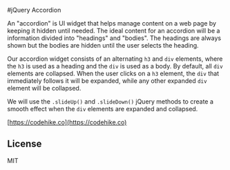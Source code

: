 #jQuery Accordion

An "accordion" is UI widget that helps manage content on a web page by keeping it hidden until needed. The ideal content for an accordion will be a information divided into "headings" and "bodies". The headings are always shown but the bodies are hidden until the user selects the heading. 

Our accordion widget consists of an alternating `h3` and `div` elements, where the `h3` is used as a heading and the `div` is used as a body. By default, all `div` elements are collapsed. When the user clicks on a `h3` element, the `div` that immediately follows it will be expanded, while any other expanded `div` element will be collapsed.

We will use the `.slideUp()` and `.slideDown()` jQuery methods to create a smooth effect when the `div` elements are expanded and collapsed.

[https://codehike.co](https://codehike.co)

## License

MIT